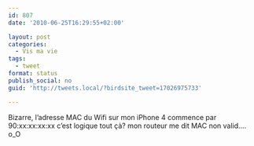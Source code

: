 ```yaml
---
id: 807
date: '2010-06-25T16:29:55+02:00'

layout: post
categories:
  - Vis ma vie
tags:
  - tweet
format: status
publish_social: no
guid: 'http://tweets.local/?birdsite_tweet=17026975733'

---
```


Bizarre, l’adresse MAC du Wifi sur mon iPhone 4 commence par 90:xx:xx:xx:xx c’est logique tout çà? mon routeur me dit MAC non valid…. o\_O